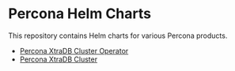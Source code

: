# Percona Helm Charts

This repository contains Helm charts for various Percona products.

* [Percona XtraDB Cluster Operator](pxc-operator/README.md)
* [Percona XtraDB Cluster](pxc-cluster/README.md)
